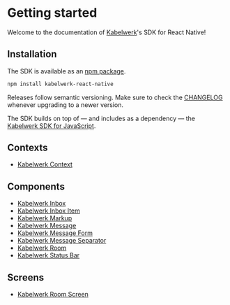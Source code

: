 # Getting started

Welcome to the documentation of [Kabelwerk](https://kabelwerk.io)'s SDK for React Native!

## Installation

The SDK is available as an [npm package](https://www.npmjs.com/package/kabelwerk-react-native).

```bash npm2yarn
npm install kabelwerk-react-native
```

Releases follow semantic versioning. Make sure to check the [CHANGELOG](https://github.com/kabelwerk/sdk-react-native/blob/master/CHANGELOG.md) whenever upgrading to a newer version.

The SDK builds on top of — and includes as a dependency — the [Kabelwerk SDK for JavaScript](https://docs.kabelwerk.io/js/).

## Contexts

- [Kabelwerk Context](./KabelwerkContext.md)

## Components

- [Kabelwerk Inbox](./KabelwerkInbox.md)
- [Kabelwerk Inbox Item](./KabelwerkInboxItem.md)
- [Kabelwerk Markup](./KabelwerkMarkup.md)
- [Kabelwerk Message](./KabelwerkMessage.md)
- [Kabelwerk Message Form](./KabelwerkMessageForm.md)
- [Kabelwerk Message Separator](./KabelwerkMessageSeparator.md)
- [Kabelwerk Room](./KabelwerkRoom.md)
- [Kabelwerk Status Bar](./KabelwerkStatusBar.md)

## Screens

- [Kabelwerk Room Screen](./KabelwerkRoomScreen.md)
